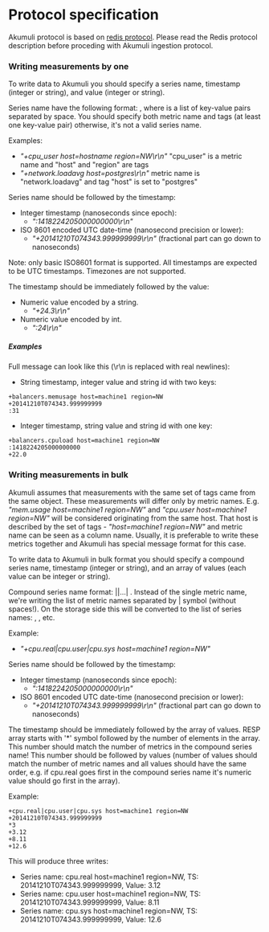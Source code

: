 Protocol specification
======================
Akumuli protocol is based on [redis protocol](http://redis.io/topics/protocol). Please read the Redis protocol description before proceding with Akumuli ingestion protocol.

### Writing measurements by one
To write data to Akumuli you should specify a series name, timestamp (integer or string), and value (integer or string).

Series name have the following format: <metric-name> <tags>, where <tags> is a list of key-value pairs separated by space. You should specify both metric name and tags (at least one key-value pair) otherwise, it's not a valid series name.

Examples:
- _"+cpu_user host=hostname region=NW\r\n"_ "cpu_user" is a metric name and "host" and "region" are tags
- _"+network.loadavg host=postgres\r\n"_ metric name is "network.loadavg" and tag "host" is set to "postgres"

Series name should be followed by the timestamp:
- Integer timestamp (nanoseconds since epoch):
  + _":1418224205000000000\r\n"_ 
- ISO 8601 encoded UTC date-time (nanosecond precision or lower):
  + _"+20141210T074343.999999999\r\n"_ (fractional part can go down to nanoseconds)

Note: only basic ISO8601 format is supported. All timestamps are expected to be UTC timestamps. Timezones are not supported.

The timestamp should be immediately followed by the value:
- Numeric value encoded by a string.
  + _"+24.3\r\n"_
- Numeric value encoded by int.
  + _":24\r\n"_


##### Examples
Full message can look like this (\r\n is replaced with real newlines):
 - String timestamp, integer value and string id with two keys:
```
+balancers.memusage host=machine1 region=NW
+20141210T074343.999999999
:31
```
 - Integer timestamp, string value and string id with one key:
```
+balancers.cpuload host=machine1 region=NW
:1418224205000000000
+22.0
```

### Writing measurements in bulk

Akumuli assumes that measurements with the same set of tags came from the same object. These measurements will differ only by metric names. E.g. _"mem.usage host=machine1 region=NW"_ and _"cpu.user host=machine1 region=NW"_ will be considered originating from the same host. That host is described by the set of tags - _"host=machine1 region=NW"_ and metric name can be seen as a column name. Usually, it is preferable to write these metrics together and Akumuli has special message format for this case.

To write data to Akumuli in bulk format you should specify a compound series name, timestamp (integer or string), and an array of values (each value can be integer or string).

Compound series name format: <metric1>|<metric2>|...|<metricN> <tags>. Instead of the single metric name, we're writing the list of metric names separated by | symbol (without spaces!). On the storage side this will be converted to the list of series names: <metric1> <tags>, <metric2> <tags>, etc.

Example:
- _"+cpu.real|cpu.user|cpu.sys host=machine1 region=NW"_

Series name should be followed by the timestamp:
- Integer timestamp (nanoseconds since epoch):
  + _":1418224205000000000\r\n"_ 
- ISO 8601 encoded UTC date-time (nanosecond precision or lower):
  + _"+20141210T074343.999999999\r\n"_ (fractional part can go down to nanoseconds)

The timestamp should be immediately followed by the array of values. RESP array starts with '*' symbol followed by the number of elements in the array. This number should match the number of metrics in the compound series name! This number should be followed by values (number of values should match the number of metric names and all values should have the same order, e.g. if cpu.real goes first in the compound series name it's numeric value should go first in the array). 

Example:

```
+cpu.real|cpu.user|cpu.sys host=machine1 region=NW
+20141210T074343.999999999
*3
+3.12
+8.11
+12.6
```

This will produce three writes:
- Series name: cpu.real host=machine1 region=NW, TS: 20141210T074343.999999999, Value: 3.12
- Series name: cpu.user host=machine1 region=NW, TS: 20141210T074343.999999999, Value: 8.11
- Series name: cpu.sys host=machine1 region=NW, TS: 20141210T074343.999999999, Value: 12.6

